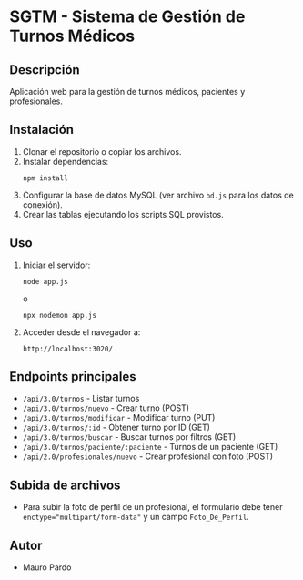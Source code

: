# SGTM - Sistema de Gestión de Turnos Médicos

## Descripción
Aplicación web para la gestión de turnos médicos, pacientes y profesionales.

## Instalación

1. Clonar el repositorio o copiar los archivos.
2. Instalar dependencias:
   ```
   npm install
   ```
3. Configurar la base de datos MySQL (ver archivo `bd.js` para los datos de conexión).
4. Crear las tablas ejecutando los scripts SQL provistos.

## Uso

1. Iniciar el servidor:
   ```
   node app.js
   ```
   o
   ```
   npx nodemon app.js
   ```
2. Acceder desde el navegador a:
   ```
   http://localhost:3020/
   ```

## Endpoints principales

- `/api/3.0/turnos` - Listar turnos
- `/api/3.0/turnos/nuevo` - Crear turno (POST)
- `/api/3.0/turnos/modificar` - Modificar turno (PUT)
- `/api/3.0/turnos/:id` - Obtener turno por ID (GET)
- `/api/3.0/turnos/buscar` - Buscar turnos por filtros (GET)
- `/api/3.0/turnos/paciente/:paciente` - Turnos de un paciente (GET)
- `/api/2.0/profesionales/nuevo` - Crear profesional con foto (POST)

## Subida de archivos

- Para subir la foto de perfil de un profesional, el formulario debe tener `enctype="multipart/form-data"` y un campo `Foto_De_Perfil`.

## Autor

- Mauro Pardo
